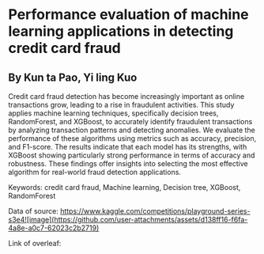 # Performance evaluation of machine learning applications in detecting credit card fraud
## By Kun ta Pao, Yi ling Kuo
Credit card fraud detection has become increasingly important as online transactions grow, leading to a rise in fraudulent activities. This study applies machine learning techniques, specifically decision trees, RandomForest, and XGBoost, to accurately identify fraudulent transactions by analyzing transaction patterns and detecting anomalies. We evaluate the performance of these algorithms using metrics such as accuracy, precision, and F1-score. The results indicate that each model has its strengths, with XGBoost showing particularly strong performance in terms of accuracy and robustness. These findings offer insights into selecting the most effective algorithm for real-world fraud detection applications.

Keywords: credit card fraud, Machine learning, Decision tree, XGBoost, RandomForest

Data of source: https://www.kaggle.com/competitions/playground-series-s3e4![image](https://github.com/user-attachments/assets/d138ff16-f6fa-4a8e-a0c7-62023c2b2719)

Link of overleaf: 
